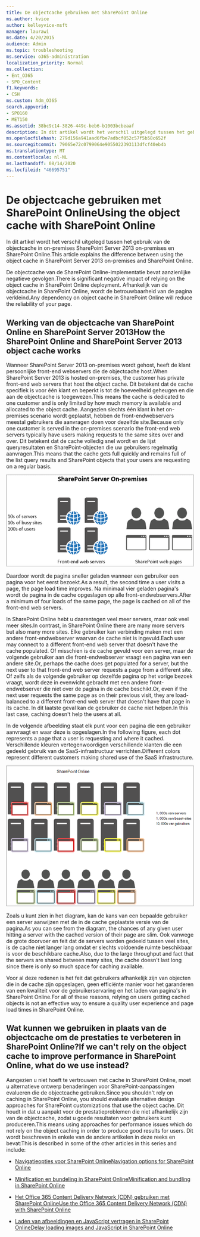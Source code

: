 ```yaml
---
title: De objectcache gebruiken met SharePoint Online
ms.author: kvice
author: kelleyvice-msft
manager: laurawi
ms.date: 4/20/2015
audience: Admin
ms.topic: troubleshooting
ms.service: o365-administration
localization_priority: Normal
ms.collection:
- Ent_O365
- SPO_Content
f1.keywords:
- CSH
ms.custom: Adm_O365
search.appverid:
- SPO160
- MET150
ms.assetid: 38bc9c14-3826-449c-beb6-b1003bcbeaaf
description: In dit artikel wordt het verschil uitgelegd tussen het gebruik van de objectcache in on-premises SharePoint Server 2013 on-premises en SharePoint Online.
ms.openlocfilehash: 279d156a941aad6fbe7adbcf052c57f5b58c652f
ms.sourcegitcommit: 79065e72c0799064e9055022393113dfcf40eb4b
ms.translationtype: MT
ms.contentlocale: nl-NL
ms.lasthandoff: 08/14/2020
ms.locfileid: "46695751"
---
```

# <a name="using-the-object-cache-with-sharepoint-online"></a><span data-ttu-id="6b9b6-103">De objectcache gebruiken met SharePoint Online</span><span class="sxs-lookup"><span data-stu-id="6b9b6-103">Using the object cache with SharePoint Online</span></span>

<span data-ttu-id="6b9b6-104">In dit artikel wordt het verschil uitgelegd tussen het gebruik van de objectcache in on-premises SharePoint Server 2013 on-premises en SharePoint Online.</span><span class="sxs-lookup"><span data-stu-id="6b9b6-104">This article explains the difference between using the object cache in SharePoint Server 2013 on-premises and SharePoint Online.</span></span>
  
<span data-ttu-id="6b9b6-105">De objectcache van de SharePoint Online-implementatie bevat aanzienlijke negatieve gevolgen.</span><span class="sxs-lookup"><span data-stu-id="6b9b6-105">There is significant negative impact of relying on the object cache in SharePoint Online deployment.</span></span> <span data-ttu-id="6b9b6-106">Afhankelijk van de objectcache in SharePoint Online, wordt de betrouwbaarheid van de pagina verkleind.</span><span class="sxs-lookup"><span data-stu-id="6b9b6-106">Any dependency on object cache in SharePoint Online will reduce the reliability of your page.</span></span> 
  
## <a name="how-the-sharepoint-online-and-sharepoint-server-2013-object-cache-works"></a><span data-ttu-id="6b9b6-107">Werking van de objectcache van SharePoint Online en SharePoint Server 2013</span><span class="sxs-lookup"><span data-stu-id="6b9b6-107">How the SharePoint Online and SharePoint Server 2013 object cache works</span></span>

<span data-ttu-id="6b9b6-108">Wanneer SharePoint Server 2013 on-premises wordt gehost, heeft de klant persoonlijke front-end webservers die de objectcache host.</span><span class="sxs-lookup"><span data-stu-id="6b9b6-108">When SharePoint Server 2013 is hosted on-premises, the customer has private front-end web servers that host the object cache.</span></span> <span data-ttu-id="6b9b6-109">Dit betekent dat de cache specifiek is voor één klant en beperkt is tot de hoeveelheid geheugen en die aan de objectcache is toegewezen.</span><span class="sxs-lookup"><span data-stu-id="6b9b6-109">This means the cache is dedicated to one customer and is only limited by how much memory is available and allocated to the object cache.</span></span> <span data-ttu-id="6b9b6-110">Aangezien slechts één klant in het on-premises scenario wordt geplaatst, hebben de front-endwebservers meestal gebruikers die aanvragen doen voor dezelfde site.</span><span class="sxs-lookup"><span data-stu-id="6b9b6-110">Because only one customer is served in the on-premises scenario the front-end web servers typically have users making requests to the same sites over and over.</span></span> <span data-ttu-id="6b9b6-111">Dit betekent dat de cache volledig snel wordt en de lijst queryresultaten en SharePoint-objecten die uw gebruikers regelmatig aanvragen.</span><span class="sxs-lookup"><span data-stu-id="6b9b6-111">This means that the cache gets full quickly and remains full of the list query results and SharePoint objects that your users are requesting on a regular basis.</span></span>
  
![Hiermee wordt verkeer en belasting getoond voor on-premises front-endwebservers](../media/a0d38b36-4909-4abb-8d4e-4930814bb3de.png)
  
<span data-ttu-id="6b9b6-113">Daardoor wordt de pagina sneller geladen wanneer een gebruiker een pagina voor het eerst bezoekt.</span><span class="sxs-lookup"><span data-stu-id="6b9b6-113">As a result, the second time a user visits a page, the page load time improves.</span></span> <span data-ttu-id="6b9b6-114">Na minimaal vier geladen pagina's wordt de pagina in de cache opgeslagen op alle front-endwebservers.</span><span class="sxs-lookup"><span data-stu-id="6b9b6-114">After a minimum of four loads of the same page, the page is cached on all of the front-end web servers.</span></span>
  
<span data-ttu-id="6b9b6-115">In SharePoint Online hebt u daarentegen veel meer servers, maar ook veel meer sites.</span><span class="sxs-lookup"><span data-stu-id="6b9b6-115">In contrast, in SharePoint Online there are many more servers but also many more sites.</span></span> <span data-ttu-id="6b9b6-116">Elke gebruiker kan verbinding maken met een andere front-endwebserver waarvan de cache niet is ingevuld.</span><span class="sxs-lookup"><span data-stu-id="6b9b6-116">Each user may connect to a different front-end web server that doesn't have the cache populated.</span></span> <span data-ttu-id="6b9b6-117">Of misschien is de cache gevuld voor een server, maar de volgende gebruiker aan die front-endwebserver vraagt een pagina van een andere site.</span><span class="sxs-lookup"><span data-stu-id="6b9b6-117">Or, perhaps the cache does get populated for a server, but the next user to that front-end web server requests a page from a different site.</span></span> <span data-ttu-id="6b9b6-118">Of zelfs als de volgende gebruiker op dezelfde pagina op het vorige bezoek vraagt, wordt deze in evenwicht gebracht met een andere front-endwebserver die niet over de pagina in de cache beschikt.</span><span class="sxs-lookup"><span data-stu-id="6b9b6-118">Or, even if the next user requests the same page as on their previous visit, they are load-balanced to a different front-end web server that doesn't have that page in its cache.</span></span> <span data-ttu-id="6b9b6-119">In dit laatste geval kan de gebruiker de cache niet helpen.</span><span class="sxs-lookup"><span data-stu-id="6b9b6-119">In this last case, caching doesn't help the users at all.</span></span>
  
<span data-ttu-id="6b9b6-120">In de volgende afbeelding staat elk punt voor een pagina die een gebruiker aanvraagt en waar deze is opgeslagen.</span><span class="sxs-lookup"><span data-stu-id="6b9b6-120">In the following figure, each dot represents a page that a user is requesting and where it cached.</span></span> <span data-ttu-id="6b9b6-121">Verschillende kleuren vertegenwoordigen verschillende klanten die een gedeeld gebruik van de SaaS-infrastructuur verrichten.</span><span class="sxs-lookup"><span data-stu-id="6b9b6-121">Different colors represent different customers making shared use of the SaaS infrastructure.</span></span>
  
![Toont de resultaten van objectcache in SharePoint Online](../media/25d04011-ef83-4cb7-9e04-a6ed490f63c3.png)
  
<span data-ttu-id="6b9b6-123">Zoals u kunt zien in het diagram, kan de kans van een bepaalde gebruiker een server aanwijzen met de in de cache geplaatste versie van de pagina.</span><span class="sxs-lookup"><span data-stu-id="6b9b6-123">As you can see from the diagram, the chances of any given user hitting a server with the cached version of their page are slim.</span></span> <span data-ttu-id="6b9b6-124">Ook vanwege de grote doorvoer en feit dat de servers worden gedeeld tussen veel sites, is de cache niet langer lang omdat er slechts voldoende ruimte beschikbaar is voor de beschikbare cache.</span><span class="sxs-lookup"><span data-stu-id="6b9b6-124">Also, due to the large throughput and fact that the servers are shared between many sites, the cache doesn't last long since there is only so much space for caching available.</span></span>
  
<span data-ttu-id="6b9b6-125">Voor al deze redenen is het feit dat gebruikers afhankelijk zijn van objecten die in de cache zijn opgeslagen, geen efficiënte manier voor het garanderen van een kwaliteit voor de gebruikerservaring en het laden van pagina's in SharePoint Online.</span><span class="sxs-lookup"><span data-stu-id="6b9b6-125">For all of these reasons, relying on users getting cached objects is not an effective way to ensure a quality user experience and page load times in SharePoint Online.</span></span>
  
## <a name="if-we-cant-rely-on-the-object-cache-to-improve-performance-in-sharepoint-online-what-do-we-use-instead"></a><span data-ttu-id="6b9b6-126">Wat kunnen we gebruiken in plaats van de objectcache om de prestaties te verbeteren in SharePoint Online?</span><span class="sxs-lookup"><span data-stu-id="6b9b6-126">If we can't rely on the object cache to improve performance in SharePoint Online, what do we use instead?</span></span>

<span data-ttu-id="6b9b6-127">Aangezien u niet hoeft te vertrouwen met cache in SharePoint Online, moet u alternatieve ontwerp benaderingen voor SharePoint-aanpassingen evalueren die de objectcache gebruiken.</span><span class="sxs-lookup"><span data-stu-id="6b9b6-127">Since you shouldn't rely on caching in SharePoint Online, you should evaluate alternative design approaches for SharePoint customizations that use the object cache.</span></span> <span data-ttu-id="6b9b6-128">Dit houdt in dat u aanpakt voor de prestatieproblemen die niet afhankelijk zijn van de objectcache, zodat u goede resultaten voor gebruikers kunt produceren.</span><span class="sxs-lookup"><span data-stu-id="6b9b6-128">This means using approaches for performance issues which do not rely on the object caching in order to produce good results for users.</span></span> <span data-ttu-id="6b9b6-129">Dit wordt beschreven in enkele van de andere artikelen in deze reeks en bevat:</span><span class="sxs-lookup"><span data-stu-id="6b9b6-129">This is described in some of the other articles in this series and include:</span></span>
  
- [<span data-ttu-id="6b9b6-130">Navigatieopties voor SharePoint Online</span><span class="sxs-lookup"><span data-stu-id="6b9b6-130">Navigation options for SharePoint Online</span></span>](navigation-options-for-sharepoint-online.md)
    
- [<span data-ttu-id="6b9b6-131">Minification en bundeling in SharePoint Online</span><span class="sxs-lookup"><span data-stu-id="6b9b6-131">Minification and bundling in SharePoint Online</span></span>](minification-and-bundling-in-sharepoint-online.md)
    
- [<span data-ttu-id="6b9b6-132">Het Office 365 Content Delivery Network (CDN) gebruiken met SharePoint Online</span><span class="sxs-lookup"><span data-stu-id="6b9b6-132">Use the Office 365 Content Delivery Network (CDN) with SharePoint Online</span></span>](use-microsoft-365-cdn-with-spo.md)
    
- [<span data-ttu-id="6b9b6-133">Laden van afbeeldingen en JavaScript vertragen in SharePoint Online</span><span class="sxs-lookup"><span data-stu-id="6b9b6-133">Delay loading images and JavaScript in SharePoint Online</span></span>](delay-loading-images-and-javascript-in-sharepoint-online.md)
    

